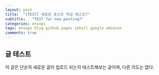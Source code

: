 ```yaml
---
layout: post
title:  "[TEST] 새로운 포스트 작성 테스트7"
subtitle:   "TEST for new posting7"
categories: envops
tags: envops blog github pages jekyll google adsense 
comments: true
---
```



## 글 테스트
이 글은 단순히 새로운 글이 업로드 되는지 테스트해보는 글이며, 다른 의도는 없다.

